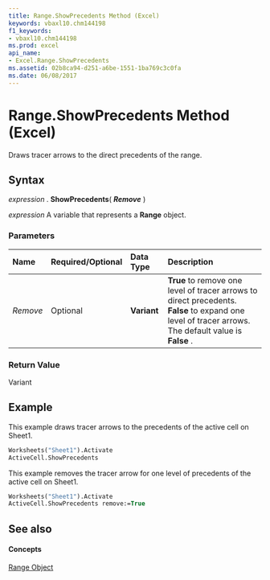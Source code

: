 ```yaml
---
title: Range.ShowPrecedents Method (Excel)
keywords: vbaxl10.chm144198
f1_keywords:
- vbaxl10.chm144198
ms.prod: excel
api_name:
- Excel.Range.ShowPrecedents
ms.assetid: 02b8ca94-d251-a6be-1551-1ba769c3c0fa
ms.date: 06/08/2017
---
```



# Range.ShowPrecedents Method (Excel)

Draws tracer arrows to the direct precedents of the range.


## Syntax

 _expression_ . **ShowPrecedents**( **_Remove_** )

 _expression_ A variable that represents a **Range** object.


### Parameters



|**Name**|**Required/Optional**|**Data Type**|**Description**|
|:-----|:-----|:-----|:-----|
| _Remove_|Optional| **Variant**| **True** to remove one level of tracer arrows to direct precedents. **False** to expand one level of tracer arrows. The default value is **False** .|

### Return Value

Variant


## Example

This example draws tracer arrows to the precedents of the active cell on Sheet1.


```vb
Worksheets("Sheet1").Activate 
ActiveCell.ShowPrecedents
```

This example removes the tracer arrow for one level of precedents of the active cell on Sheet1.




```vb
Worksheets("Sheet1").Activate 
ActiveCell.ShowPrecedents remove:=True
```


## See also


#### Concepts


[Range Object](range-object-excel.md)

